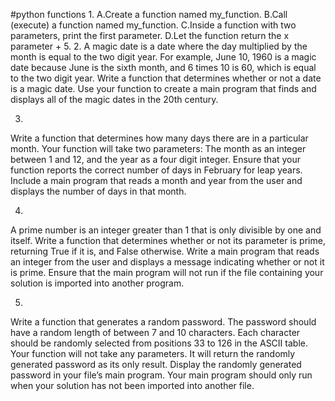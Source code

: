 #python functions
1.
	A.Create a function named my_function.
	B.Call (execute) a function named my_function.
	C.Inside a function with two parameters, print the first parameter.
	D.Let the function return the x parameter + 5.
2.
A magic date is a date where the day multiplied by the month is equal to the two digit
year. For example, June 10, 1960 is a magic date because June is the sixth month, and
6 times 10 is 60, which is equal to the two digit year. Write a function that determines
whether or not a date is a magic date. Use your function to create a main program
that finds and displays all of the magic dates in the 20th century.

3.
Write a function that determines how many days there are in a particular month. Your
function will take two parameters: The month as an integer between 1 and 12, and
the year as a four digit integer. Ensure that your function reports the correct number
of days in February for leap years. Include a main program that reads a month and
year from the user and displays the number of days in that month.

4.
A prime number is an integer greater than 1 that is only divisible by one and itself.
Write a function that determines whether or not its parameter is prime, returning
True if it is, and False otherwise. Write a main program that reads an integer
from the user and displays a message indicating whether or not it is prime. Ensure
that the main program will not run if the file containing your solution is imported
into another program.

5.
Write a function that generates a random password. The password should have a
random length of between 7 and 10 characters. Each character should be randomly
selected from positions 33 to 126 in the ASCII table. Your function will not take
any parameters. It will return the randomly generated password as its only result.
Display the randomly generated password in your file’s main program. Your main
program should only run when your solution has not been imported into another file.
